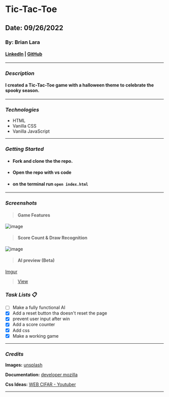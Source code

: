 # Tic-Tac-Toe

## Date: 09/26/2022

### By: Brian Lara

#### [LinkedIn](https://www.linkedin.com/in/brian-lara/) | [GitHub](https://github.com/BrianDLara)

---

### **_Description_**

#### I created a Tic-Tac-Toe game with a halloween theme to celebrate the spooky season.

---

### **_Technologies_**

- HTML
- Vanilla CSS
- Vanilla JavaScript

---

### **_Getting Started_**

- #### Fork and clone the the repo.

- #### Open the repo with vs code

- #### on the terminal run `open index.html`

---

### **_Screenshots_**

> #### **Game Features**

![image](https://i.imgur.com/scOri4T.png)

> #### **Score Count & Draw Recognition**

![image](https://i.imgur.com/S0WMJtA.png)

> #### **AI preview (Beta)**

[Imgur](https://imgur.com/cEukuJb)

<blockquote class="imgur-embed-pub" lang="en" data-id="cEukuJb"><a href="https://imgur.com/cEukuJb">View</a></blockquote><script async src="//s.imgur.com/min/embed.js" charset="utf-8"></script>

### **_Task Lists_** :clipboard:

- [ ] Make a fully functional AI
- [x] Add a reset button tha doesn't reset the page
- [x] prevent user input after win
- [x] Add a score counter
- [x] Add css
- [x] Make a working game

---

### **_Credits_**

**Images:** [unsplash](https://images.unsplash.com/photo-1597839219216-a773cb2473e4?ixlib=rb-1.2.1&ixid=MnwxMjA3fDB8MHxwaG90by1wYWdlfHx8fGVufDB8fHx8&auto=format&fit=crop&w=2070&q=80)

**Documentation:** [developer mozilla](https://developer.mozilla.org/en-US/docs/Web/JavaScript/Reference/Global_Objects/Array/forEach)

**Css Ideas:** [WEB CIFAR - Youtuber](https://www.youtube.com/watch?v=NLtUycloTnc)

---
